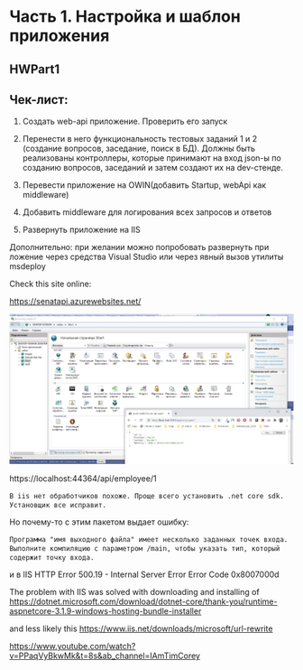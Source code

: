 ﻿# Часть 1. Настройка и шаблон приложения
## HWPart1

## Чек-лист:

1.	Создать web-api приложение. Проверить его запуск

2.	Перенести в него функциональность тестовых заданий 1 и 2 (создание вопросов, заседание, поиск в БД). Должны быть реализованы контроллеры, которые принимают на вход json-ы по созданию вопросов, заседаний и затем создают их на dev-стенде. 

3.	Перевести приложение на OWIN(добавить Startup, webApi как middleware)

4.	Добавить middleware для логирования всех запросов и ответов

5.	Развернуть приложение на IIS

Дополнительно: при желании можно попробовать развернуть при ложение через средства Visual Studio или через явный вызов утилиты msdeploy

Check this site online:

https://senatapi.azurewebsites.net/


![Image](SHW1_IIS.jpg)

https://localhost:44364/api/employee/1

```
В iis нет обработчиков похоже. Проще всего установить .net core sdk. Установщик все исправит.
```
Но почему-то с этим пакетом выдает ошибку: 
```
Программа "имя выходного файла" имеет несколько заданных точек входа. Выполните компиляцию с параметром /main, чтобы указать тип, который содержит точку входа.
```

и в IIS  HTTP Error 500.19 - Internal Server Error
Error Code	   0x8007000d

The problem with IIS was solved with downloading and installing of 
https://dotnet.microsoft.com/download/dotnet-core/thank-you/runtime-aspnetcore-3.1.9-windows-hosting-bundle-installer

and less likely this
https://www.iis.net/downloads/microsoft/url-rewrite


https://www.youtube.com/watch?v=PPaqVyBkwMk&t=8s&ab_channel=IAmTimCorey

